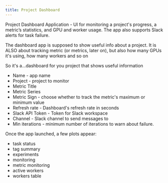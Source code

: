 ```yaml
---
title: Project Dashboard
---
```


Project Dashboard Application - UI for monitoring a project's progress, a metric’s statistics, and GPU and worker usage. 
The app also supports Slack alerts for task failure.

The dashboard app is supposed to show useful info about a project. It is ALSO about tracking metric (or metrics, later on), 
but also how many GPUs it's using, how many workers and so on

So it's a...dashboard for you project that shows useful information


* Name - app name
* Project - project to monitor
* Metric Title
* Metric Series
* Metric Sign - choose whether to track the metric's maximum or minimum value
* Refresh rate - Dashboard's refresh rate in seconds
* Slack API  Token - Token for Slack workspace
* Channel - Slack channel to send messages to 
* Min iterations - minimum number of iterations to warn about failure. 


Once the app launched, a few plots appear: 
* task status
* tag summary
* experiments 
* monitoring
* metric monitoring
* active workers
* workers table
